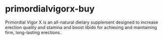# primordialvigorx-buy
Primordial Vigor X is an all-natural dietary supplement designed to increase erection quality and stamina and boost libido for achieving and maintaining firm, long-lasting erections.
